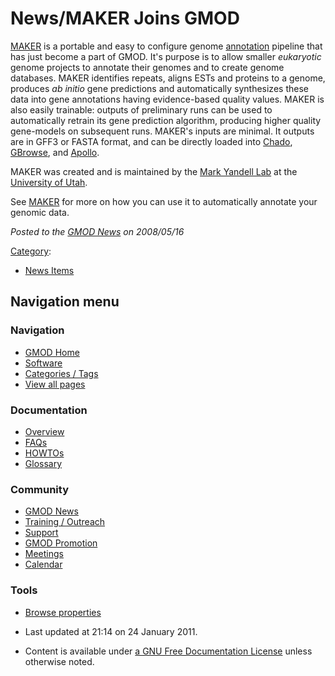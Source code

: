 



<span id="top"></span>




# <span dir="auto">News/MAKER Joins GMOD</span>









[MAKER](../MAKER.1 "MAKER") is a portable and easy to configure genome
[annotation](../Category%253AAnnotation "Category%253AAnnotation") pipeline that
has just become a part of GMOD. It's purpose is to allow smaller
*eukaryotic* genome projects to annotate their genomes and to create
genome databases. MAKER identifies repeats, aligns ESTs and proteins to
a genome, produces *ab initio* gene predictions and automatically
synthesizes these data into gene annotations having evidence-based
quality values. MAKER is also easily trainable: outputs of preliminary
runs can be used to automatically retrain its gene prediction algorithm,
producing higher quality gene-models on subsequent runs. MAKER's inputs
are minimal. It outputs are in GFF3 or FASTA format, and can be directly
loaded into
<a href="../Chado" class="mw-redirect" title="Chado">Chado</a>,
[GBrowse](../GBrowse.1 "GBrowse"), and [Apollo](../Apollo.1 "Apollo").

MAKER was created and is maintained by the
<a href="http://www.yandell-lab.org/" class="external text"
rel="nofollow">Mark Yandell Lab</a> at the
<a href="http://www.utah.edu" class="external text"
rel="nofollow">University of Utah</a>.

See [MAKER](../MAKER.1 "MAKER") for more on how you can use it to
automatically annotate your genomic data.

  



*Posted to the [GMOD News](../GMOD_News "GMOD News") on 2008/05/16*






[Category](../Special%253ACategories "Special%253ACategories"):

- [News Items](../Category%253ANews_Items "Category%253ANews Items")






## Navigation menu







<a href="../Main_Page"
style="background-image: url(../../images/GMOD-cogs.png);"
title="Visit the main page"></a>


### Navigation



- <span id="n-GMOD-Home">[GMOD Home](../Main_Page)</span>
- <span id="n-Software">[Software](../GMOD_Components)</span>
- <span id="n-Categories-.2F-Tags">[Categories /
  Tags](../Categories)</span>
- <span id="n-View-all-pages">[View all
  pages](../Special:AllPages)</span>




### Documentation



- <span id="n-Overview">[Overview](../Overview)</span>
- <span id="n-FAQs">[FAQs](../Category%253AFAQ)</span>
- <span id="n-HOWTOs">[HOWTOs](../Category%253AHOWTO)</span>
- <span id="n-Glossary">[Glossary](../Glossary)</span>




### Community



- <span id="n-GMOD-News">[GMOD News](../GMOD_News)</span>
- <span id="n-Training-.2F-Outreach">[Training /
  Outreach](../Training_and_Outreach)</span>
- <span id="n-Support">[Support](../Support)</span>
- <span id="n-GMOD-Promotion">[GMOD Promotion](../GMOD_Promotion)</span>
- <span id="n-Meetings">[Meetings](../Meetings)</span>
- <span id="n-Calendar">[Calendar](../Calendar)</span>




### Tools

- <span id="t-smwbrowselink"><a href="../Special%253ABrowse/News-2FMAKER_Joins_GMOD"
  rel="smw-browse">Browse properties</a></span>



- <span id="footer-info-lastmod">Last updated at 21:14 on 24 January
  2011.</span>
<!-- - <span id="footer-info-viewcount">5,717 page views.</span> -->
- <span id="footer-info-copyright">Content is available under
  <a href="http://www.gnu.org/licenses/fdl-1.3.html" class="external"
  rel="nofollow">a GNU Free Documentation License</a> unless otherwise
  noted.</span>

<!-- -->



<!-- -->




